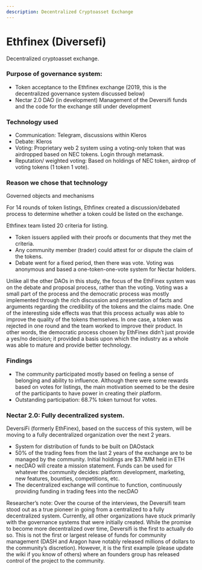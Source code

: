 ```yaml
---
description: Decentralized Cryptoasset Exchange
---
```


# Ethfinex \(Diversefi\)

Decentralized cryptoasset exchange.

### Purpose of governance system: 

* Token acceptance to the Ethfinex exchange \(2019, this is the decentralized governance system discussed below\)
* Nectar 2.0 DAO \(in development\) Management of the Deversifi funds and the code for the exchange still under development

### Technology used

* Communication: Telegram, discussions within Kleros
* Debate: Kleros
* Voting: Proprietary web 2 system using a voting-only token that was airdropped based on NEC tokens. Login through metamask.
* Reputation/ weighted voting: Based on holdings of NEC token, airdrop of voting tokens \(1 token 1 vote\).

### Reason we chose that technology

Governed objects and mechanisms

For 14 rounds of token listings, Ethfinex created a discussion/debated process to determine whether a token could be listed on the exchange.

Ethfinex team listed 20 criteria for listing.

* Token issuers applied with their proofs or documents that they met the criteria.
* Any community member \(trader\) could attest for or dispute the claim of the tokens.
* Debate went for a fixed period, then there was vote. Voting was anonymous and based a one-token-one-vote system for Nectar holders.

Unlike all the other DAOs in this study, the focus of the EthFinex system was on the debate and proposal process, rather than the voting. Voting was a small part of the process and the democratic process was mostly implemented through the rich discussion and presentation of facts and arguments regarding the credibility of the tokens and the claims made. One of the interesting side effects was that this process actually was able to improve the quality of the tokens themselves. In one case, a token was rejected in one round and the team worked to improve their product. In other words, the democratic process chosen by EthFinex didn’t just provide a yes/no decision; it provided a basis upon which the industry as a whole was able to mature and provide better technology.

### Findings

* The community participated mostly based on feeling a sense of belonging and ability to influence. Although there were some rewards based on votes for listings, the main motivation seemed to be the desire of the participants to have power in creating their platform.
* Outstanding participation: 68.7% token turnout for votes.

### Nectar 2.0: Fully decentralized system.

DeversiFi \(formerly EthFinex\), based on the success of this system, will be moving to a fully decentralized organization over the next 2 years.

* System for distribution of funds to be built on DAOstack
* 50% of the trading fees from the last 2 years of the exchange are to be managed by the community. Initial holdings are $3.7MM held in ETH
* necDAO will create a mission statement. Funds can be used for whatever the community decides: platform development, marketing, new features, bounties, competitions, etc. 
* The decentralized exchange will continue to function, continuously providing funding in trading fees into the necDAO

Researcher’s note: Over the course of the interviews, the Deversifi team stood out as a true pioneer in going from a centralized to a fully decentralized system. Currently, all other organizations have stuck primarily with the governance systems that were initially created. While the promise to become more decentralized over time, Deversifi is the first to actually do so. This is not the first or largest release of funds for community management \(DASH and Aragon have notably released millions of dollars to the community’s discretion\). However, it is the first example \(please update the wiki if you know of others\) where an founders group has released control of the project to the community.  



